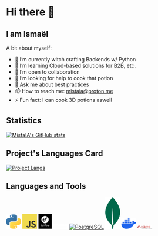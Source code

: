 # Hi there 👋


## I am Ismaël

A bit about myself:
- 🔭 I’m currently witch crafting Backends w/ Python
- 🌱 I’m learning Cloud-based solutions for B2B, etc.
- 👯 I’m open to collaboration
- 🤔 I’m looking for help to cook that potion
- 💬 Ask me about best practices
- 📫 How to reach me: [mistaia@proton.me](mailto:mistaia@proton.me)
- ⚡ Fun fact: I can cook 3D potions aswell


## Statistics

[![MistaIA's GitHub stats](https://github-readme-stats.vercel.app/api?username=MistaIA&show_icons=true&theme=transparent&count_private=true)](https://github.com/MistaIA/github-readme-stats)


## Project's Languages Card

[![Project Langs](https://github-readme-stats.vercel.app/api/top-langs/?username=MistaIA&langs_count=8&layout=compact)](https://github.com/MistaIA/github-readme-stats)


## Languages and Tools

<div>
  <a href="https://www.python.org/"><img width=40 alt="Python" src="./assets/python.png"/></a>
  <a href="https://developer.mozilla.org/en-US/docs/Web/JavaScript"><img width=40 alt="JavaScript" src="./assets/js.png"/></a>
  <a href="https://symfony.com/"><img height="40" alt="Symfony" src="./assets/symfony_white.svg"/></a>
  <a href="https://www.blender.org/"><img width=40 alt="Blender" src="./assets/blender_logo.png"/></a>
  <a href="https://www.postgresql.org/"><img width=40 alt="PostgreSQL" src="./assets/PosgreSQL_logo.svg"/></a>
  <a href="https://www.mongodb.com/"><img width=40 alt="MongoDB" src="./assets/MongoDB_logo.svg"/></a>
  <a href="https://www.docker.com/"><img width=40 alt="Docker" src="./assets/docker-logo.svg"/></a>
  <a href="https://www.redmine.org/"><img width=40 alt="Redmine" src="./assets/redmine_logo.svg"/></a>
</div>
